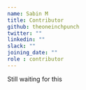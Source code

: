 ```yaml
---
name: Sabin M
title: Contributor
github: theoneinchpunch
twitter: ""
linkedin: ""
slack: ""
joining_date: ""
role : contributor
---
```


Still waiting for this
